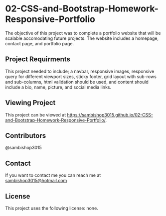 # 02-CSS-and-Bootstrap-Homework-Responsive-Portfolio
The objective of this project was to complete a portfolio website that will be scalable accomodating future projects. The website includes a homepage, contact page, and portfolio page. 

## Project Requirments
This project needed to include; a navbar, responsive images, responsive query for different viewport sizes, sticky footer, grid layout with sub-rows and sub-columns, html validation should be used, and content should include a bio, name, picture, and social media links. 

## Viewing Project
This project can be viewed at https://sambishop3015.github.io/02-CSS-and-Bootstrap-Homework-Responsive-Portfolio/. 

## Contributors
@sambishop3015

## Contact
If you want to contact me you can reach me at sambishop3015@hotmail.com

## License
This project uses the following license: none.